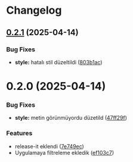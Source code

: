 # Changelog

## [0.2.1](https://github.com/ekimyazilimfe/release-it-test/compare/0.2.0...0.2.1) (2025-04-14)


### Bug Fixes

* **style:** hatalı stil düzeltildi ([803b1ac](https://github.com/ekimyazilimfe/release-it-test/commit/803b1acf8e8b7c4ac92f6bd51a5676ba7df2c77a))

# 0.2.0 (2025-04-14)


### Bug Fixes

* **style:** metin görünmüyordu düzetild ([47ff29f](https://github.com/ekimyazilimfe/release-it-test/commit/47ff29fdf99ab2827c925a802d694857ccf8e0c2))


### Features

* release-it eklendi ([7e749ec](https://github.com/ekimyazilimfe/release-it-test/commit/7e749ecd2d0549ec7926eec691dc9cee6c083162))
* Uygulamaya filtreleme ekledik ([ef103c7](https://github.com/ekimyazilimfe/release-it-test/commit/ef103c7ec4d369904a7e814f6cabf61d2d93be47))

